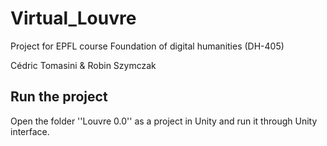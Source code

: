 # Virtual_Louvre

Project for EPFL course Foundation of digital humanities (DH-405)

Cédric Tomasini & Robin Szymczak

## Run the project

Open the folder ''Louvre 0.0'' as a project in Unity and run it through Unity interface.
